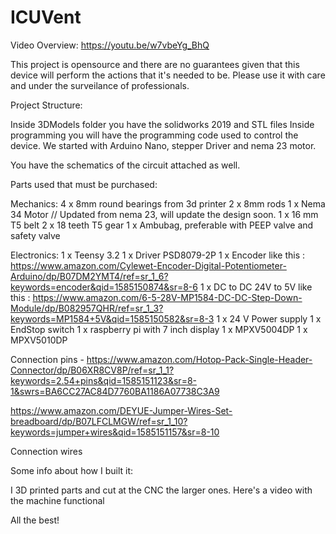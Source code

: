 # ICUVent

Video Overview: https://youtu.be/w7vbeYg_BhQ

This project is opensource and there are no guarantees given that this device 
will perform the actions that it's needed to be. Please use it with care and 
under the surveilance of professionals.



Project Structure:

Inside 3DModels folder you have the solidworks 2019 and STL files 
Inside programming you will have the programming code used to control the device.
We started with Arduino Nano, stepper Driver and nema 23 motor.

You have the schematics of the circuit attached as well.


Parts used that must be purchased: 

Mechanics:
4 x 8mm round bearings from 3d printer
2 x 8mm rods
1 x Nema 34 Motor // Updated from nema 23, will update the design soon.
1 x 16 mm T5 belt
2 x 18 teeth T5 gear
1 x Ambubag, preferable with PEEP valve and safety valve


Electronics: 
1 x Teensy 3.2
1 x Driver PSD8079-2P
1 x Encoder like this : https://www.amazon.com/Cylewet-Encoder-Digital-Potentiometer-Arduino/dp/B07DM2YMT4/ref=sr_1_6?keywords=encoder&qid=1585150874&sr=8-6
1 x DC to DC 24V to 5V like this : https://www.amazon.com/6-5-28V-MP1584-DC-DC-Step-Down-Module/dp/B082957QHR/ref=sr_1_3?keywords=MP1584+5V&qid=1585150582&sr=8-3
1 x 24 V Power supply
1 x EndStop switch
1 x raspberry pi with 7 inch display
1 x MPXV5004DP
1 x MPXV5010DP

Connection pins - https://www.amazon.com/Hotop-Pack-Single-Header-Connector/dp/B06XR8CV8P/ref=sr_1_1?keywords=2.54+pins&qid=1585151123&sr=8-1&swrs=BA6CC27AC84D7760BA1186A07738C3A9

https://www.amazon.com/DEYUE-Jumper-Wires-Set-breadboard/dp/B07LFCLMGW/ref=sr_1_10?keywords=jumper+wires&qid=1585151157&sr=8-10

Connection wires




Some info about how I built it:

I 3D printed parts and cut at the CNC the larger ones.
Here's a video with the machine functional

All the best!
